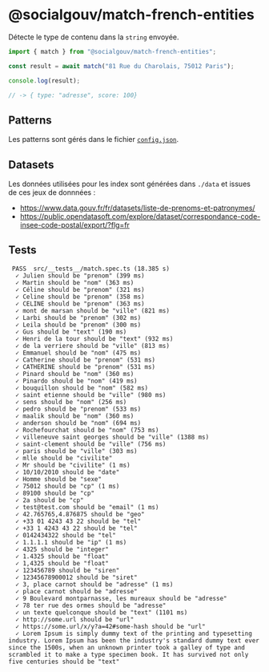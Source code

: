 # @socialgouv/match-french-entities

Détecte le type de contenu dans la `string` envoyée.

```js
import { match } from "@socialgouv/match-french-entities";

const result = await match("81 Rue du Charolais, 75012 Paris");

console.log(result);

// -> { type: "adresse", score: 100}
```

## Patterns

Les patterns sont gérés dans le fichier [`config.json`](./config.json).

## Datasets

Les données utilisées pour les index sont générées dans `./data` et issues de ces jeux de donnnées :

- https://www.data.gouv.fr/fr/datasets/liste-de-prenoms-et-patronymes/
- https://public.opendatasoft.com/explore/dataset/correspondance-code-insee-code-postal/export/?flg=fr

## Tests

```
 PASS  src/__tests__/match.spec.ts (18.385 s)
  ✓ Julien should be "prenom" (399 ms)
  ✓ Martin should be "nom" (363 ms)
  ✓ Céline should be "prenom" (321 ms)
  ✓ Celine should be "prenom" (358 ms)
  ✓ CELINE should be "prenom" (363 ms)
  ✓ mont de marsan should be "ville" (821 ms)
  ✓ Larbi should be "prenom" (302 ms)
  ✓ Leila should be "prenom" (300 ms)
  ✓ Gus should be "text" (190 ms)
  ✓ Henri de la tour should be "text" (932 ms)
  ✓ de la verriere should be "ville" (813 ms)
  ✓ Emmanuel should be "nom" (475 ms)
  ✓ Catherine should be "prenom" (531 ms)
  ✓ CATHERINE should be "prenom" (531 ms)
  ✓ Pinard should be "nom" (360 ms)
  ✓ Pinardo should be "nom" (419 ms)
  ✓ bouquillon should be "nom" (582 ms)
  ✓ saint etienne should be "ville" (980 ms)
  ✓ sens should be "nom" (256 ms)
  ✓ pedro should be "prenom" (533 ms)
  ✓ maalik should be "nom" (360 ms)
  ✓ anderson should be "nom" (694 ms)
  ✓ Rochefourchat should be "nom" (753 ms)
  ✓ villeneuve saint georges should be "ville" (1388 ms)
  ✓ saint-clement should be "ville" (756 ms)
  ✓ paris should be "ville" (303 ms)
  ✓ mlle should be "civilite"
  ✓ Mr should be "civilite" (1 ms)
  ✓ 10/10/2010 should be "date"
  ✓ Homme should be "sexe"
  ✓ 75012 should be "cp" (1 ms)
  ✓ 89100 should be "cp"
  ✓ 2a should be "cp"
  ✓ test@test.com should be "email" (1 ms)
  ✓ 42.765765,4.876875 should be "geo"
  ✓ +33 01 4243 43 22 should be "tel"
  ✓ +33 1 4243 43 22 should be "tel"
  ✓ 0142434322 should be "tel"
  ✓ 1.1.1.1 should be "ip" (1 ms)
  ✓ 4325 should be "integer"
  ✓ 1.4325 should be "float"
  ✓ 1,4325 should be "float"
  ✓ 123456789 should be "siren"
  ✓ 12345678900012 should be "siret"
  ✓ 3, place carnot should be "adresse" (1 ms)
  ✓ place carnot should be "adresse"
  ✓ 9 Boulevard montparnasse, les mureaux should be "adresse"
  ✓ 78 ter rue des ormes should be "adresse"
  ✓ un texte quelconque should be "text" (1101 ms)
  ✓ http://some.url should be "url"
  ✓ https://some.url/x/y?a=42#some-hash should be "url"
  ✓ Lorem Ipsum is simply dummy text of the printing and typesetting industry. Lorem Ipsum has been the industry's standard dummy text ever since the 1500s, when an unknown printer took a galley of type and scrambled it to make a type specimen book. It has survived not only five centuries should be "text"

```
